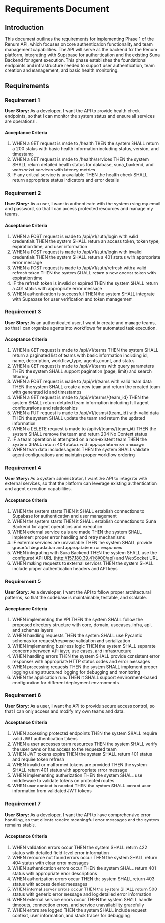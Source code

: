 # Requirements Document

## Introduction

This document outlines the requirements for implementing Phase 1 of the Renum API, which focuses on core authentication functionality and team management capabilities. The API will serve as the backend for the Renum platform, integrating with Supabase for authentication and the existing Suna Backend for agent execution. This phase establishes the foundational endpoints and infrastructure needed to support user authentication, team creation and management, and basic health monitoring.

## Requirements

### Requirement 1

**User Story:** As a developer, I want the API to provide health check endpoints, so that I can monitor the system status and ensure all services are operational.

#### Acceptance Criteria

1. WHEN a GET request is made to /health THEN the system SHALL return a 200 status with basic health information including status, version, and timestamp
2. WHEN a GET request is made to /health/services THEN the system SHALL return detailed health status for database, suna_backend, and websocket services with latency metrics
3. IF any critical service is unavailable THEN the health check SHALL return appropriate status indicators and error details

### Requirement 2

**User Story:** As a user, I want to authenticate with the system using my email and password, so that I can access protected resources and manage my teams.

#### Acceptance Criteria

1. WHEN a POST request is made to /api/v1/auth/login with valid credentials THEN the system SHALL return an access token, token type, expiration time, and user information
2. WHEN a POST request is made to /api/v1/auth/login with invalid credentials THEN the system SHALL return a 401 status with appropriate error message
3. WHEN a POST request is made to /api/v1/auth/refresh with a valid refresh token THEN the system SHALL return a new access token with expiration time
4. IF the refresh token is invalid or expired THEN the system SHALL return a 401 status with appropriate error message
5. WHEN authentication is successful THEN the system SHALL integrate with Supabase for user verification and token management

### Requirement 3

**User Story:** As an authenticated user, I want to create and manage teams, so that I can organize agents into workflows for automated task execution.

#### Acceptance Criteria

1. WHEN a GET request is made to /api/v1/teams THEN the system SHALL return a paginated list of teams with basic information including id, name, description, workflow_type, agents_count, and status
2. WHEN a GET request is made to /api/v1/teams with query parameters THEN the system SHALL support pagination (page, limit) and search filtering
3. WHEN a POST request is made to /api/v1/teams with valid team data THEN the system SHALL create a new team and return the created team with generated id and timestamps
4. WHEN a GET request is made to /api/v1/teams/{team_id} THEN the system SHALL return detailed team information including full agent configurations and relationships
5. WHEN a PUT request is made to /api/v1/teams/{team_id} with valid data THEN the system SHALL update the team and return the updated information
6. WHEN a DELETE request is made to /api/v1/teams/{team_id} THEN the system SHALL remove the team and return 204 No Content status
7. IF a team operation is attempted on a non-existent team THEN the system SHALL return 404 status with appropriate error message
8. WHEN team data includes agents THEN the system SHALL validate agent configurations and maintain proper workflow ordering

### Requirement 4

**User Story:** As a system administrator, I want the API to integrate with external services, so that the platform can leverage existing authentication and agent execution capabilities.

#### Acceptance Criteria

1. WHEN the system starts THEN it SHALL establish connections to Supabase for authentication and user management
2. WHEN the system starts THEN it SHALL establish connections to Suna Backend for agent operations and execution
3. WHEN external service calls are made THEN the system SHALL implement proper error handling and retry mechanisms
4. IF external services are unavailable THEN the system SHALL provide graceful degradation and appropriate error responses
5. WHEN integrating with Suna Backend THEN the system SHALL use the configured API URL (http://157.180.39.41:8000/api) and WebSocket URL
6. WHEN making requests to external services THEN the system SHALL include proper authentication headers and API keys

### Requirement 5

**User Story:** As a developer, I want the API to follow proper architectural patterns, so that the codebase is maintainable, testable, and scalable.

#### Acceptance Criteria

1. WHEN implementing the API THEN the system SHALL follow the proposed directory structure with core, domain, usecases, infra, api, and schemas layers
2. WHEN handling requests THEN the system SHALL use Pydantic schemas for request/response validation and serialization
3. WHEN implementing business logic THEN the system SHALL separate concerns between API layer, use cases, and infrastructure
4. WHEN handling errors THEN the system SHALL provide consistent error responses with appropriate HTTP status codes and error messages
5. WHEN processing requests THEN the system SHALL implement proper logging using structured logging for debugging and monitoring
6. WHEN the application runs THEN it SHALL support environment-based configuration for different deployment environments

### Requirement 6

**User Story:** As a user, I want the API to provide secure access control, so that I can only access and modify my own teams and data.

#### Acceptance Criteria

1. WHEN accessing protected endpoints THEN the system SHALL require valid JWT authentication tokens
2. WHEN a user accesses team resources THEN the system SHALL verify the user owns or has access to the requested team
3. WHEN JWT tokens expire THEN the system SHALL return 401 status and require token refresh
4. WHEN invalid or malformed tokens are provided THEN the system SHALL return 401 status with appropriate error message
5. WHEN implementing authorization THEN the system SHALL use middleware to validate tokens on protected routes
6. WHEN user context is needed THEN the system SHALL extract user information from validated JWT tokens

### Requirement 7

**User Story:** As a developer, I want the API to have comprehensive error handling, so that clients receive meaningful error messages and the system remains stable.

#### Acceptance Criteria

1. WHEN validation errors occur THEN the system SHALL return 422 status with detailed field-level error information
2. WHEN resource not found errors occur THEN the system SHALL return 404 status with clear error messages
3. WHEN authentication errors occur THEN the system SHALL return 401 status with appropriate error descriptions
4. WHEN authorization errors occur THEN the system SHALL return 403 status with access denied messages
5. WHEN internal server errors occur THEN the system SHALL return 500 status with generic error message and log detailed error information
6. WHEN external service errors occur THEN the system SHALL handle timeouts, connection errors, and service unavailability gracefully
7. WHEN errors are logged THEN the system SHALL include request context, user information, and stack traces for debugging